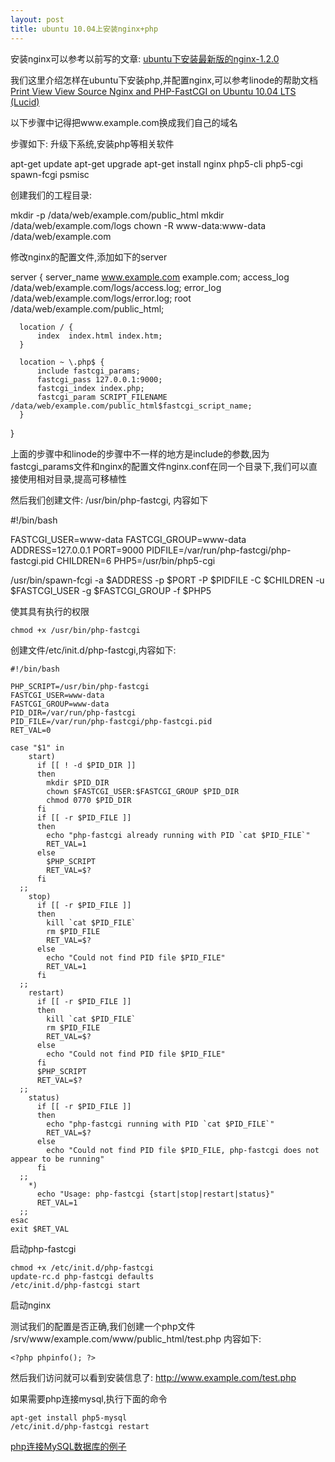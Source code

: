 ```yaml
---
layout: post
title: ubuntu 10.04上安装nginx+php
---
```


安装nginx可以参考以前写的文章:
[ubuntu下安装最新版的nginx-1.2.0](http://www.codeif.com/post/636)

我们这里介绍怎样在ubuntu下安装php,并配置nginx,可以参考linode的帮助文档
[ Print View View Source Nginx and PHP-FastCGI on Ubuntu 10.04 LTS (Lucid)](http://library.linode.com/web-servers/nginx/php-fastcgi/ubuntu-10.04-lucid)

以下步骤中记得把www.example.com换成我们自己的域名
<!--more-->

步骤如下:
升级下系统,安装php等相关软件

  apt-get update
  apt-get upgrade
  apt-get install nginx php5-cli php5-cgi spawn-fcgi psmisc

创建我们的工程目录:

  mkdir -p /data/web/example.com/public_html
  mkdir /data/web/example.com/logs
  chown -R www-data:www-data /data/web/example.com

修改nginx的配置文件,添加如下的server

  server {
      server_name www.example.com example.com;
      access_log /data/web/example.com/logs/access.log;
      error_log /data/web/example.com/logs/error.log;
      root /data/web/example.com/public_html;

      location / {
          index  index.html index.htm;
      }

      location ~ \.php$ {
          include fastcgi_params;
          fastcgi_pass 127.0.0.1:9000;
          fastcgi_index index.php;
          fastcgi_param SCRIPT_FILENAME /data/web/example.com/public_html$fastcgi_script_name;
      }
  }

上面的步骤中和linode的步骤中不一样的地方是include的参数,因为fastcgi_params文件和nginx的配置文件nginx.conf在同一个目录下,我们可以直接使用相对目录,提高可移植性


然后我们创建文件: /usr/bin/php-fastcgi, 内容如下

  #!/bin/bash

  FASTCGI_USER=www-data
  FASTCGI_GROUP=www-data
  ADDRESS=127.0.0.1
  PORT=9000
  PIDFILE=/var/run/php-fastcgi/php-fastcgi.pid
  CHILDREN=6
  PHP5=/usr/bin/php5-cgi

  /usr/bin/spawn-fcgi -a $ADDRESS -p $PORT -P $PIDFILE -C $CHILDREN -u $FASTCGI_USER -g $FASTCGI_GROUP -f $PHP5

使其具有执行的权限

    chmod +x /usr/bin/php-fastcgi

创建文件/etc/init.d/php-fastcgi,内容如下:

    #!/bin/bash

    PHP_SCRIPT=/usr/bin/php-fastcgi
    FASTCGI_USER=www-data
    FASTCGI_GROUP=www-data
    PID_DIR=/var/run/php-fastcgi
    PID_FILE=/var/run/php-fastcgi/php-fastcgi.pid
    RET_VAL=0

    case "$1" in
        start)
          if [[ ! -d $PID_DIR ]]
          then
            mkdir $PID_DIR
            chown $FASTCGI_USER:$FASTCGI_GROUP $PID_DIR
            chmod 0770 $PID_DIR
          fi
          if [[ -r $PID_FILE ]]
          then
            echo "php-fastcgi already running with PID `cat $PID_FILE`"
            RET_VAL=1
          else
            $PHP_SCRIPT
            RET_VAL=$?
          fi
      ;;
        stop)
          if [[ -r $PID_FILE ]]
          then
            kill `cat $PID_FILE`
            rm $PID_FILE
            RET_VAL=$?
          else
            echo "Could not find PID file $PID_FILE"
            RET_VAL=1
          fi
      ;;
        restart)
          if [[ -r $PID_FILE ]]
          then
            kill `cat $PID_FILE`
            rm $PID_FILE
            RET_VAL=$?
          else
            echo "Could not find PID file $PID_FILE"
          fi
          $PHP_SCRIPT
          RET_VAL=$?
      ;;
        status)
          if [[ -r $PID_FILE ]]
          then
            echo "php-fastcgi running with PID `cat $PID_FILE`"
            RET_VAL=$?
          else
            echo "Could not find PID file $PID_FILE, php-fastcgi does not appear to be running"
          fi
      ;;
        *)
          echo "Usage: php-fastcgi {start|stop|restart|status}"
          RET_VAL=1
      ;;
    esac
    exit $RET_VAL


启动php-fastcgi

    chmod +x /etc/init.d/php-fastcgi
    update-rc.d php-fastcgi defaults
    /etc/init.d/php-fastcgi start

启动nginx

测试我们的配置是否正确,我们创建一个php文件
/srv/www/example.com/www/public_html/test.php
内容如下:

    <?php phpinfo(); ?>

然后我们访问就可以看到安装信息了:
http://www.example.com/test.php


如果需要php连接mysql,执行下面的命令

    apt-get install php5-mysql
    /etc/init.d/php-fastcgi restart

[php连接MySQL数据库的例子](http://www.codeif.com/post/237)
